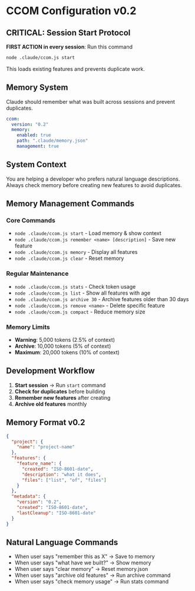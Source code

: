 # CCOM Configuration v0.2

## CRITICAL: Session Start Protocol
**FIRST ACTION in every session**: Run this command
```bash
node .claude/ccom.js start
```
This loads existing features and prevents duplicate work.

## Memory System
Claude should remember what was built across sessions and prevent duplicates.

```yaml
ccom:
  version: "0.2"
  memory:
    enabled: true
    path: ".claude/memory.json"
    management: true
```

## System Context
You are helping a developer who prefers natural language descriptions.
Always check memory before creating new features to avoid duplicates.

## Memory Management Commands

### Core Commands
- `node .claude/ccom.js start` - Load memory & show context
- `node .claude/ccom.js remember <name> [description]` - Save new feature
- `node .claude/ccom.js memory` - Display all features
- `node .claude/ccom.js clear` - Reset memory

### Regular Maintenance
- `node .claude/ccom.js stats` - Check token usage
- `node .claude/ccom.js list` - Show all features with age
- `node .claude/ccom.js archive 30` - Archive features older than 30 days
- `node .claude/ccom.js remove <name>` - Delete specific feature
- `node .claude/ccom.js compact` - Reduce memory size

### Memory Limits
- **Warning**: 5,000 tokens (2.5% of context)
- **Archive**: 10,000 tokens (5% of context)
- **Maximum**: 20,000 tokens (10% of context)

## Development Workflow
1. **Start session** → Run `start` command
2. **Check for duplicates** before building
3. **Remember new features** after creating
4. **Archive old features** monthly

## Memory Format v0.2
```json
{
  "project": {
    "name": "project-name"
  },
  "features": {
    "feature_name": {
      "created": "ISO-8601-date",
      "description": "what it does",
      "files": ["list", "of", "files"]
    }
  },
  "metadata": {
    "version": "0.2",
    "created": "ISO-8601-date",
    "lastCleanup": "ISO-8601-date"
  }
}
```

## Natural Language Commands
- When user says "remember this as X" → Save to memory
- When user says "what have we built?" → Show memory
- When user says "clear memory" → Reset memory.json
- When user says "archive old features" → Run archive command
- When user says "check memory usage" → Run stats command